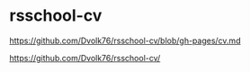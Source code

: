 # rsschool-cv

https://github.com/Dvolk76/rsschool-cv/blob/gh-pages/cv.md

https://github.com/Dvolk76/rsschool-cv/
